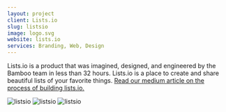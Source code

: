 ```yaml
---
layout: project
client: Lists.io
slug: listsio
image: logo.svg 
website: lists.io
services: Branding, Web, Design
---
```


Lists.io is a product that was imagined, designed, and engineered by the Bamboo team in less than 32 hours. Lists.io is a place to create and share beautiful lists of your favorite things. [Read our medium article on the process of building lists.io.](https://medium.com/@listsio/building-a-product-in-32-hours-95a9a6b32b2b)

![listsio](/images/client-assets/{{page.slug}}/01.jpg)
![listsio](/images/client-assets/{{page.slug}}/02.jpg)
![listsio](/images/client-assets/{{page.slug}}/03.jpg)
